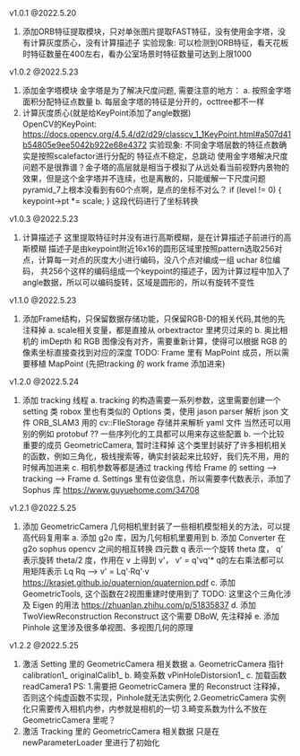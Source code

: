v1.0.1 @2022.5.20
1. 添加ORB特征提取模块，只对单张图片提取FAST特征，没有使用金字塔，没有计算灰度质心，没有计算描述子
实验现象:
    可以检测到ORB特征，看天花板时特征数量在400左右，看办公室场景时特征数量可达到上限1000

v1.0.2 @2022.5.23
1. 添加金字塔模块
    金字塔是为了解决尺度问题, 需要注意的地方：
    a. 按照金字塔面积分配特征点数量
    b. 每层金字塔的特征是分开的，octtree都不一样
2. 计算灰度质心(就是给KeyPoint添加了angle数据)    
    OpenCV的KeyPoint:
    https://docs.opencv.org/4.5.4/d2/d29/classcv_1_1KeyPoint.html#a507d41b54805e9ee5042b922e68e4372
实验现象:
    不同金字塔层数的特征点数确实是按照scalefactor进行分配的
    特征点不稳定，总跳动
    使用金字塔解决尺度问题不是很靠谱？金子塔的高层就是相当于模拟了从远处看当前视野内景物的效果，但是这个金字塔并不连续，也是离散的，只能缓解一下尺度问题
    pyramid_7上根本没看到有60个点啊，是点的坐标不对么？
    if (level != 0) {
        keypoint->pt *= scale;
      }
    这段代码进行了坐标转换

v1.0.3 @2022.5.23
1. 计算描述子
    这里提取特征时并没有进行高斯模糊，是在计算描述子前进行的高斯模糊
    描述子是由keypoint附近16x16的圆形区域里按照pattern选取256对点，计算每一对点的灰度大小进行编码，没八个点对编成一组 uchar 8位编码，
    共256个这样的编码组成一个keypoint的描述子，因为计算过程中加入了angle数据，所以可以编码旋转，区域是圆形的，所以有旋转不变性



v1.1.0 @2022.5.23
1. 添加Frame结构，只保留数据存储功能，只保留RGB-D的相关代码,其他的先注释掉
    a. scale相关变量，都是直接从 orbextractor 里拷贝过来的
    b. 奥比相机的 imDepth 和 RGB 图像没有对齐，需要重新计算，使得可以根据 RGB 的像素坐标直接查找到对应的深度
    TODO: Frame 里有 MapPoint 成员，所以需要移植 MapPoint (先把tracking 的 work frame 添加进来)


v1.2.0 @2022.5.24
1. 添加 tracking 线程
    a. tracking 的构造需要一系列参数，这里需要创建一个 setting 类
        robox 里也有类似的 Options 类，使用 jason parser 解析 json 文件
        ORB_SLAM3 用的 cv::FIleStorage 存储并来解析 yaml 文件
        当然还可以用别的例如 protobuf ?? 一些序列化的工具都可以用来存这些配置
    b. 一个比较重要的成员 GeometricCamera, 暂时注释掉
        这个类里封装好了许多相机相关的函数，例如三角化，极线搜索等，确实封装起来比较好，我们先不用，用的时候再加进来
    c. 相机参数等都是通过 tracking 传给 Frame 的
        setting --> tracking --> Frame
    d. Settings 里有位姿信息，所以需要李代数表示，添加了 Sophus 库
       https://www.guyuehome.com/34708

v1.2.1 @2022.5.25
1. 添加 GeometricCamera
    几何相机里封装了一些相机模型相关的方法，可以提高代码复用率
    a. 添加 g2o 库，因为几何相机里要用到
    b. 添加 Converter 在 g2o sophus opencv 之间的相互转换
        四元数 q 表示一个旋转 theta 度， q' 表示旋转 theta/2 度，作用在 v 上得到 v'， v' = q'vq'*
        q的左右乘法都可以用矩阵表示 Lq Rq -->  v' = Lq'·Rq'·v
        https://krasjet.github.io/quaternion/quaternion.pdf
    c. 添加 GeometricTools, 这个函数在2视图重建时使用到了
        TODO: 这里这个三角化涉及 Eigen 的用法
        https://zhuanlan.zhihu.com/p/51835837
    d. 添加 TwoViewReconstruction
        Reconstruct 这个需要 DBoW, 先注释掉
    e. 添加 Pinhole 
        这里涉及很多单视图、多视图几何的原理

v1.2.2 @2022.5.25
1. 激活 Setting 里的 GeometricCamera 相关数据
    a. GeometricCamera 指针 calibration1_ originalCalib1_
    b. 畸变系数 vPinHoleDistorsion1_
    c. 加载函数 readCamera1
    PS: 
    1.需要把 GeometricCamera 里的 Reconstruct 注释掉，否则这个纯虚函数不实现，Pinhole就无法实例化
    2.GeometricCamera 实例化只需要传入相机内参，内参就是相机的一切
    3.畸变系数为什么不放在 GeometricCamera 里呢？
2. 激活 Tracking 里的 GeometricCamera 相关数据
    只是在 newParameterLoader 里进行了初始化
